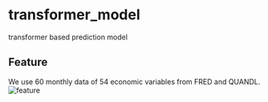 # transformer_model
transformer based prediction model
## Feature
We use 60 monthly data of 54 economic variables from FRED and QUANDL.
![feature](https://user-images.githubusercontent.com/73049948/133258875-519a9b93-c186-426d-97a8-8a3e04642d4b.png)

